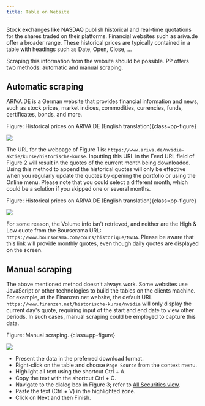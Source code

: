 ```yaml
---
title: Table on Website
---
```


Stock exchanges like NASDAQ publish historical and real-time quotations for the shares traded on their platforms.  Financial websites such as ariva.de offer a broader range. These historical prices are typically contained in a table with headings such as Date, Open, Close, ...

Scraping this information from the website should be possible. PP offers two methods: automatic and manual scraping.

## Automatic scraping

ARIVA.DE is a German website that provides financial information and news, such as stock prices, market indices, commodities, currencies, funds, certificates, bonds, and more.

Figure: Historical prices on ARIVA.DE (English translation){class=pp-figure}

![](images/table-website-arriva-de.png)

The URL for the webpage of Figure 1 is:
`https://www.ariva.de/nvidia-aktie/kurse/historische-kurse`.  Inputting this URL in the Feed URL field of Figure 2 will result in the quotes of the current month being downloaded. 
Using this method to append the historical quotes will only be effective when you regularly update the quotes by opening the portfolio or using the Online menu. Please note that you could select a different month, which could be a solution if you skipped one or several months.

Figure: Historical prices on ARIVA.DE (English translation){class=pp-figure}

![](images/table-website-PP-arriva-de.png)

For some reason, the Volume info isn't retrieved, and neither are the High & Low quote from the Bourserama URL: `https://www.boursorama.com/cours/historique/NVDA`. Please be aware that this link will provide monthly quotes, even though daily quotes are displayed on the screen.

## Manual scraping

The above mentioned method doesn't always work. Some websites use JavaScript or other technologies to build the tables on the clients machine. For example, at the Finanzen.net website, the default URL `https://www.finanzen.net/historische-kurse/nvidia` will only display the current day's quote, requiring input of the start and end date to view other periods. In such cases, manual scraping could be employed to capture this data.

Figure: Manual scraping. {class=pp-figure}

![](../../reference/view/images/contxt-mnu-all-securities-bottom-panel-hist-quotes-import-html-table.png)


- Present the data in the preferred download format.
- Right-click on the table and choose `Page Source` from the context menu.
- Highlight all text using the shortcut Ctrl + A.
- Copy the text with the shortcut Ctrl + C.
- Navigate to the dialog box in Figure 3; refer to [All Securities view](../../reference/view/securities/all-securities.md#bottom-panel).
- Paste the text (Ctrl + V) in the highlighted zone.
- Click on Next and then Finish.


